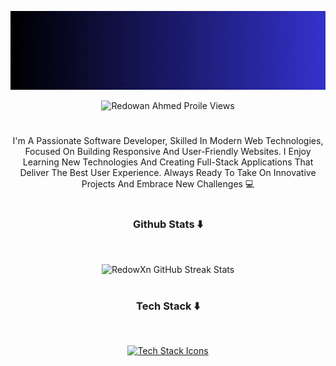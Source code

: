 [![MasterHead](banner.gif)](https://redowanahmed.com)
<p align="center"> <img src="https://komarev.com/ghpvc/?username=RedowXn&label=Profile%20views&color=0e75b6&style=flat" alt="Redowan Ahmed Proile Views"/></p>

#

<p align="center">I'm A Passionate Software Developer, Skilled In Modern Web Technologies, Focused On Building Responsive And User-Friendly Websites. I Enjoy Learning New Technologies And Creating Full-Stack Applications That Deliver The Best User Experience. Always Ready To Take On Innovative Projects And Embrace New Challenges 💻</p>

#

<h3 align="center">Github Stats ⬇️</h3>
<br>
<p align="center">
  <img src="https://github-readme-streak-stats.herokuapp.com/?user=RedowXn&theme=dark&hide_border=false" alt="RedowXn GitHub Streak Stats" />
</p>

#

<h3 align="center">Tech Stack ⬇️</h3>
<br>

<p align="center">
  <a href="#"><img src="https://skillicons.dev/icons?i=cpp,c,rust,go,java,py,ts,js,bash,html,css,mysql,react,nextjs,vue,nuxtjs,tailwind,bootstrap,materialui,svelte,solidjs,angular,astro,nodejs,nestjs,express,fastapi,django,flask,adonis,laravel,rails,spring,postgres,mysql,sqlite,mongodb,planetscale,redis,dynamodb,cassandra,elasticsearch,docker,kubernetes,terraform,githubactions,ansible,nginx,vercel,netlify,cloudflare,aws,gcp,azure,git,github,gitlab,vscode,neovim,emacs,figma,postman,selenium,jest,cypress,pytorch,tensorflow,sklearn,opencv,npm,yarn,pnpm,bun,vite,webpack,gradle,maven,cmake,linux,ubuntu,arch,windows,kali,nix,raspberrypi,androidstudio" alt="Tech Stack Icons" /></a>
</p>
